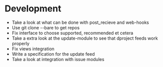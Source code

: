 Development
==============

* Take a look at what can be done with post_recieve and web-hooks
* Use git clone --bare to get repos
* Fix interface to choose supported, recommended et cetera
* Take a extra look at the update-module to see that dproject feeds work properly
* Fix views integration
* Write a specification for the update feed
* Take a look at integration with issue modules
